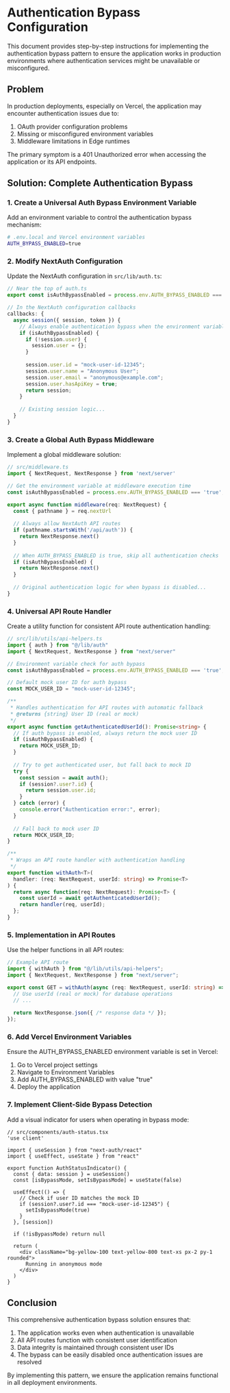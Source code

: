 # Authentication Bypass Configuration

This document provides step-by-step instructions for implementing the authentication bypass pattern to ensure the application works in production environments where authentication services might be unavailable or misconfigured.

## Problem

In production deployments, especially on Vercel, the application may encounter authentication issues due to:

1. OAuth provider configuration problems
2. Missing or misconfigured environment variables
3. Middleware limitations in Edge runtimes

The primary symptom is a 401 Unauthorized error when accessing the application or its API endpoints.

## Solution: Complete Authentication Bypass

### 1. Create a Universal Auth Bypass Environment Variable

Add an environment variable to control the authentication bypass mechanism:

```bash
# .env.local and Vercel environment variables
AUTH_BYPASS_ENABLED=true
```

### 2. Modify NextAuth Configuration

Update the NextAuth configuration in `src/lib/auth.ts`:

```typescript
// Near the top of auth.ts
export const isAuthBypassEnabled = process.env.AUTH_BYPASS_ENABLED === 'true';

// In the NextAuth configuration callbacks
callbacks: {
  async session({ session, token }) {
    // Always enable authentication bypass when the environment variable is set
    if (isAuthBypassEnabled) {
      if (!session.user) {
        session.user = {};
      }
      
      session.user.id = "mock-user-id-12345";
      session.user.name = "Anonymous User";
      session.user.email = "anonymous@example.com";
      session.user.hasApiKey = true;
      return session;
    }
    
    // Existing session logic...
  }
}
```

### 3. Create a Global Auth Bypass Middleware

Implement a global middleware solution:

```typescript
// src/middleware.ts
import { NextRequest, NextResponse } from 'next/server'

// Get the environment variable at middleware execution time
const isAuthBypassEnabled = process.env.AUTH_BYPASS_ENABLED === 'true';

export async function middleware(req: NextRequest) {
  const { pathname } = req.nextUrl
  
  // Always allow NextAuth API routes
  if (pathname.startsWith('/api/auth')) {
    return NextResponse.next()
  }
  
  // When AUTH_BYPASS_ENABLED is true, skip all authentication checks
  if (isAuthBypassEnabled) {
    return NextResponse.next()
  }
  
  // Original authentication logic for when bypass is disabled...
}
```

### 4. Universal API Route Handler

Create a utility function for consistent API route authentication handling:

```typescript
// src/lib/utils/api-helpers.ts
import { auth } from "@/lib/auth"
import { NextRequest, NextResponse } from "next/server"

// Environment variable check for auth bypass
const isAuthBypassEnabled = process.env.AUTH_BYPASS_ENABLED === 'true';

// Default mock user ID for auth bypass
const MOCK_USER_ID = "mock-user-id-12345";

/**
 * Handles authentication for API routes with automatic fallback
 * @returns {string} User ID (real or mock)
 */
export async function getAuthenticatedUserId(): Promise<string> {
  // If auth bypass is enabled, always return the mock user ID
  if (isAuthBypassEnabled) {
    return MOCK_USER_ID;
  }
  
  // Try to get authenticated user, but fall back to mock ID
  try {
    const session = await auth();
    if (session?.user?.id) {
      return session.user.id;
    }
  } catch (error) {
    console.error("Authentication error:", error);
  }
  
  // Fall back to mock user ID
  return MOCK_USER_ID;
}

/**
 * Wraps an API route handler with authentication handling
 */
export function withAuth<T>(
  handler: (req: NextRequest, userId: string) => Promise<T>
) {
  return async function(req: NextRequest): Promise<T> {
    const userId = await getAuthenticatedUserId();
    return handler(req, userId);
  };
}
```

### 5. Implementation in API Routes

Use the helper functions in all API routes:

```typescript
// Example API route
import { withAuth } from "@/lib/utils/api-helpers";
import { NextRequest, NextResponse } from "next/server";

export const GET = withAuth(async (req: NextRequest, userId: string) => {
  // Use userId (real or mock) for database operations
  // ...
  
  return NextResponse.json({ /* response data */ });
});
```

### 6. Add Vercel Environment Variables

Ensure the AUTH_BYPASS_ENABLED environment variable is set in Vercel:

1. Go to Vercel project settings
2. Navigate to Environment Variables
3. Add AUTH_BYPASS_ENABLED with value "true"
4. Deploy the application

### 7. Implement Client-Side Bypass Detection

Add a visual indicator for users when operating in bypass mode:

```tsx
// src/components/auth-status.tsx
'use client'

import { useSession } from "next-auth/react"
import { useEffect, useState } from "react"

export function AuthStatusIndicator() {
  const { data: session } = useSession()
  const [isBypassMode, setIsBypassMode] = useState(false)
  
  useEffect(() => {
    // Check if user ID matches the mock ID
    if (session?.user?.id === "mock-user-id-12345") {
      setIsBypassMode(true)
    }
  }, [session])
  
  if (!isBypassMode) return null
  
  return (
    <div className="bg-yellow-100 text-yellow-800 text-xs px-2 py-1 rounded">
      Running in anonymous mode
    </div>
  )
}
```

## Conclusion

This comprehensive authentication bypass solution ensures that:

1. The application works even when authentication is unavailable
2. All API routes function with consistent user identification
3. Data integrity is maintained through consistent user IDs
4. The bypass can be easily disabled once authentication issues are resolved

By implementing this pattern, we ensure the application remains functional in all deployment environments.